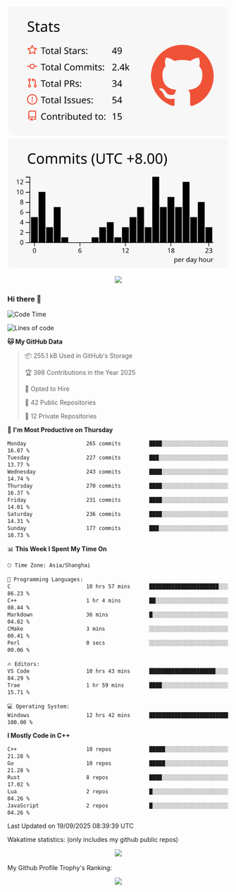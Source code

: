 <div align="center">
 
![](https://raw.githubusercontent.com/hycinth22/hycinth22/main/profile-summary-card-output/swift/3-stats.svg) ![](https://raw.githubusercontent.com/hycinth22/hycinth22/main/profile-summary-card-output/swift/4-productive-time.svg)

</div>

<div align="center"> <img src="https://github-readme-streak-stats.herokuapp.com/?user=hycinth22" /> </div>

### Hi there 👋

<!--
this is a ✨ _special_ ✨ repository because its `README.md` (this file) appears on your GitHub profile.

Here are some ideas to get you started:

- 🔭 I’m currently working on ...
- 🌱 I’m currently learning ...
- 👯 I’m looking to collaborate on ...
- 🤔 I’m looking for help with ...
- 💬 Ask me about ...
- 📫 How to reach me: ...
- 😄 Pronouns: ...
- ⚡ Fun fact: ...
-->

<!--START_SECTION:waka-->
![Code Time](http://img.shields.io/badge/Code%20Time-2%2C047%20hrs%2042%20mins-blue)

![Lines of code](https://img.shields.io/badge/From%20Hello%20World%20I%27ve%20Written-1.4%20million%20lines%20of%20code-blue)

**🐱 My GitHub Data** 

> 📦 255.1 kB Used in GitHub's Storage 
 > 
> 🏆 398 Contributions in the Year 2025
 > 
> 💼 Opted to Hire
 > 
> 📜 42 Public Repositories 
 > 
> 🔑 12 Private Repositories 
 > 
📅 **I'm Most Productive on Thursday** 

```text
Monday                   265 commits         ████░░░░░░░░░░░░░░░░░░░░░   16.07 % 
Tuesday                  227 commits         ███░░░░░░░░░░░░░░░░░░░░░░   13.77 % 
Wednesday                243 commits         ████░░░░░░░░░░░░░░░░░░░░░   14.74 % 
Thursday                 270 commits         ████░░░░░░░░░░░░░░░░░░░░░   16.37 % 
Friday                   231 commits         ████░░░░░░░░░░░░░░░░░░░░░   14.01 % 
Saturday                 236 commits         ████░░░░░░░░░░░░░░░░░░░░░   14.31 % 
Sunday                   177 commits         ███░░░░░░░░░░░░░░░░░░░░░░   10.73 % 
```


📊 **This Week I Spent My Time On** 

```text
🕑︎ Time Zone: Asia/Shanghai

💬 Programming Languages: 
C                        10 hrs 57 mins      ██████████████████████░░░   86.23 % 
C++                      1 hr 4 mins         ██░░░░░░░░░░░░░░░░░░░░░░░   08.44 % 
Markdown                 36 mins             █░░░░░░░░░░░░░░░░░░░░░░░░   04.82 % 
CMake                    3 mins              ░░░░░░░░░░░░░░░░░░░░░░░░░   00.41 % 
Perl                     0 secs              ░░░░░░░░░░░░░░░░░░░░░░░░░   00.06 % 

🔥 Editors: 
VS Code                  10 hrs 43 mins      █████████████████████░░░░   84.29 % 
Trae                     1 hr 59 mins        ████░░░░░░░░░░░░░░░░░░░░░   15.71 % 

💻 Operating System: 
Windows                  12 hrs 42 mins      █████████████████████████   100.00 % 
```

**I Mostly Code in C++** 

```text
C++                      10 repos            █████░░░░░░░░░░░░░░░░░░░░   21.28 % 
Go                       10 repos            █████░░░░░░░░░░░░░░░░░░░░   21.28 % 
Rust                     8 repos             ████░░░░░░░░░░░░░░░░░░░░░   17.02 % 
Lua                      2 repos             █░░░░░░░░░░░░░░░░░░░░░░░░   04.26 % 
JavaScript               2 repos             █░░░░░░░░░░░░░░░░░░░░░░░░   04.26 % 
```




 Last Updated on 19/09/2025 08:39:39 UTC
<!--END_SECTION:waka-->

Wakatime statistics: (only includes my github public repos)
<div align="center">

![](https://github-readme-stats.vercel.app/api/top-langs/?username=hycinth22&layout=compact&langs_count=6)

</div>

My Github Profile Trophy's Ranking: 
<div align="center"> <img src="https://github-profile-trophy.vercel.app/?username=hycinth22" /> </div>


